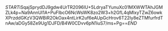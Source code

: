 $START$iSqajSprydDJ9gdw4UrTR2096lU+5LdryaTYunuXc01MXWWTAhJGMZLk4p+Na9AnnUI1A+PuFIbcO6NcWsWK8zo2W3+h2GfL4qMlxyTZwZ6owkXPrzddGKzV3QWBiR2OkOax4ntLirK2uf6eAUpGcHrov6T22Iy8eZTMfurfrdTnAw/aDGy58Ze9Ug1DJFD/B4W0CDvv6pN1iuS7/ms+Pg==$END$